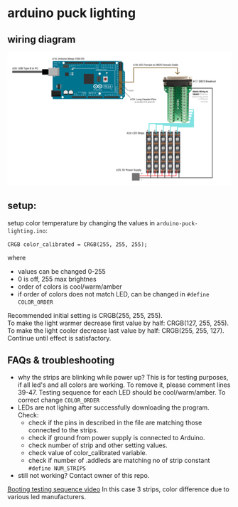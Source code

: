 # arduino puck lighting

## wiring diagram
![Images](https://github.com/msatbsx/arduino-puck-lighting/blob/master/img/wiring.png?raw=true)

## setup:
setup color temperature by changing the values in `arduino-puck-lighting.ino`:
```
CRGB color_calibrated = CRGB(255, 255, 255);
```
where
- values can be changed 0-255
- 0 is off, 255 max brightnes
- order of colors is cool/warm/amber
- if order of colors does not match LED, can be changed in `#define COLOR_ORDER`

Recommended initial setting is CRGB(255, 255, 255).  
To make the light warmer decrease first value by half: CRGB(127, 255, 255).  
To make the light cooler decrease last value by half: CRGB(255, 255, 127).  
Continue until effect is satisfactory. 

## FAQs & troubleshooting
- why the strips are blinking while power up? This is for testing purposes, if all led's and all colors are working. To remove it, please comment lines 39-47. Testing sequence for each LED should be cool/warm/amber. To correct change `COLOR_ORDER`
- LEDs are not lighing after successfully downloading the program. Check:
    - check if the pins in described in the file are matching those connected to the strips. 
    - check if ground from power supply is connected to Arduino.
    - check number of strip and other setting values. 
    - check value of color_calibrated variable. 
    - check if number of .addleds are matching no of strip constant `#define NUM_STRIPS`
- still not working? Contact owner of this repo. 

[Booting testing sequence video](http://tiglo.io/led/) In this case 3 strips, color difference due to various led manufacturers.